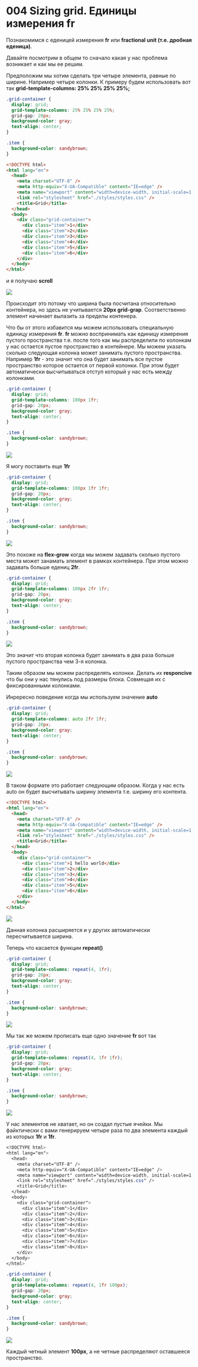 # 004 Sizing grid. Единицы измерения fr

Познакомимся с еденицей измерения **fr** или **fractional unit (т.е. дробная еденица)**.

Давайте посмотрим в общем то сначало какая у нас проблема возникает и как мы ее решим.

Предположим мы хотим сделать три четыре элемента, равные по ширине. Например четыре колонки. К примеру будем использовать вот так **grid-template-columns: 25% 25% 25% 25%;**

```css
.grid-container {
  display: grid;
  grid-template-columns: 25% 25% 25% 25%;
  grid-gap: 20px;
  background-color: gray;
  text-align: center;
}

.item {
  background-color: sandybrown;
}
```

```html
<!DOCTYPE html>
<html lang="en">
  <head>
    <meta charset="UTF-8" />
    <meta http-equiv="X-UA-Compatible" content="IE=edge" />
    <meta name="viewport" content="width=device-width, initial-scale=1.0" />
    <link rel="stylesheet" href="./styles/styles.css" />
    <title>Grid</title>
  </head>
  <body>
    <div class="grid-container">
      <div class="item">1</div>
      <div class="item">2</div>
      <div class="item">3</div>
      <div class="item">4</div>
      <div class="item">5</div>
      <div class="item">6</div>
    </div>
  </body>
</html>
```

и я получаю **scroll**

![](img/018.png)

Происходит это потому что ширина была посчитана относительно контейнера, но здесь не учитывается **20px grid-grap**. Соответственно элемент начинает вылазить за пределы контенера.

Что бы от этого избавится мы можем использовать специальную единицу измерения **fr**. **fr** можно воспринимать как единицу измерения пустого пространства т.е. после того как мы распределили по колонкам у нас остается пустое пространство в контейнере. Мы можем указать сколько следующая колонка может занимать пустого пространства. Например **1fr** - это значит что она будет занимать все пустое пространство которое остается от первой колонки. При этом будет автоматически высчитываться отступ который у нас есть между колонками.

```css
.grid-container {
  display: grid;
  grid-template-columns: 100px 1fr;
  grid-gap: 20px;
  background-color: gray;
  text-align: center;
}

.item {
  background-color: sandybrown;
}
```

![](img/019.png)

Я могу поставить еще **1fr**

```css
.grid-container {
  display: grid;
  grid-template-columns: 100px 1fr 1fr;
  grid-gap: 20px;
  background-color: gray;
  text-align: center;
}

.item {
  background-color: sandybrown;
}
```

![](img/020.png)

Это похоже на **flex-grow** когда мы можем задавать сколько пустого места может занамать элемент в рамках контейнера. При этом можно задавать больше едениц **2fr**.

```css
.grid-container {
  display: grid;
  grid-template-columns: 100px 2fr 1fr;
  grid-gap: 20px;
  background-color: gray;
  text-align: center;
}

.item {
  background-color: sandybrown;
}
```

![](img/021.png)

Это значит что вторая колонка будет занимать в два раза больше пустого пространства чем 3-я колонка.

Таким образом мы можем распределять колонки. Делать их **responcive** что бы они у нас тянулись под размеры блока. Совмещая их с фиксированными колонками.

Инрересно поведение когда мы используем значение **auto**

```css
.grid-container {
  display: grid;
  grid-template-columns: auto 2fr 1fr;
  grid-gap: 20px;
  background-color: gray;
  text-align: center;
}

.item {
  background-color: sandybrown;
}
```

![](img/022.png)

В таком формате это работает следующим образом. Когда у нас есть auto он будет высчитывать ширину элемента т.е. ширину его контента.

```html
<!DOCTYPE html>
<html lang="en">
  <head>
    <meta charset="UTF-8" />
    <meta http-equiv="X-UA-Compatible" content="IE=edge" />
    <meta name="viewport" content="width=device-width, initial-scale=1.0" />
    <link rel="stylesheet" href="./styles/styles.css" />
    <title>Grid</title>
  </head>
  <body>
    <div class="grid-container">
      <div class="item">1 hello world</div>
      <div class="item">2</div>
      <div class="item">3</div>
      <div class="item">4</div>
      <div class="item">5</div>
      <div class="item">6</div>
    </div>
  </body>
</html>
```

![](img/023.png)

Данная колонка расширяется и у других автоматически пересчитывается ширина.

Теперь что касается функции **repeat()**

```css
.grid-container {
  display: grid;
  grid-template-columns: repeat(4, 1fr);
  grid-gap: 20px;
  background-color: gray;
  text-align: center;
}

.item {
  background-color: sandybrown;
}
```

![](img/024.png)

Мы так же можем прописать еще одно значение **fr** вот так

```css
.grid-container {
  display: grid;
  grid-template-columns: repeat(4, 1fr 1fr);
  grid-gap: 20px;
  background-color: gray;
  text-align: center;
}

.item {
  background-color: sandybrown;
}
```

![](img/025.png)

У нас элементов не хватает, но он создал пустые ячейки. Мы файктически с вами генерируем четыре раза по два элемента каждый из которых **1fr** и **1fr**.

```css
<!DOCTYPE html>
<html lang="en">
  <head>
    <meta charset="UTF-8" />
    <meta http-equiv="X-UA-Compatible" content="IE=edge" />
    <meta name="viewport" content="width=device-width, initial-scale=1.0" />
    <link rel="stylesheet" href="./styles/styles.css" />
    <title>Grid</title>
  </head>
  <body>
    <div class="grid-container">
      <div class="item">1</div>
      <div class="item">2</div>
      <div class="item">3</div>
      <div class="item">4</div>
      <div class="item">5</div>
      <div class="item">6</div>
      <div class="item">7</div>
      <div class="item">8</div>
    </div>
  </body>
</html>
```

```css
.grid-container {
  display: grid;
  grid-template-columns: repeat(4, 1fr 100px);
  grid-gap: 20px;
  background-color: gray;
  text-align: center;
}

.item {
  background-color: sandybrown;
}
```

![](img/026.png)

Каждый четный элемент **100px**, а не четные распределяют оставшееся пространство.
